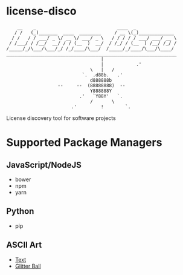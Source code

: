 # license-disco

```
    __    _                              ____  _
   / /   (_)_______  ____  ________     / __ \(_)_____________
  / /   / / ___/ _ \/ __ \/ ___/ _ \   / / / / / ___/ ___/ __ \
 / /___/ / /__/  __/ / / (__  )  __/  / /_/ / (__  ) /__/ /_/ /
/_____/_/\___/\___/_/ /_/____/\___/  /_____/_/____/\___/\____/
_______________________________________________________________
                                   |
                                   |            .'
                               \   |   /
                            `.  .d88b.   .'
                               d888888b
                   --     --  (88888888)  --
                               Y888888Y
                           .'   `Y88Y'   `.
                               /       \
                        .'         !        `.
```

License discovery tool for software projects

# Supported Package Managers

## JavaScript/NodeJS

- bower
- npm
- yarn

## Python

- pip

## ASCII Art
 - [Text](http://patorjk.com/software/taag/#p=display&f=Slant&t=License%20Disco)
 - [Glitter Ball](http://www.chris.com/ascii/index.php?art=sports%20and%20activities/dancing)